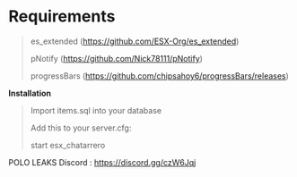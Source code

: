 # Requirements
> es_extended (https://github.com/ESX-Org/es_extended)
> 
> pNotify (https://github.com/Nick78111/pNotify)
> 
> progressBars (https://github.com/chipsahoy6/progressBars/releases)

**Installation**
> 
>Import items.sql into your database
> 
>Add this to your server.cfg:
> 
>start esx_chatarrero

POLO LEAKS
Discord : https://discord.gg/czW6Jqj
